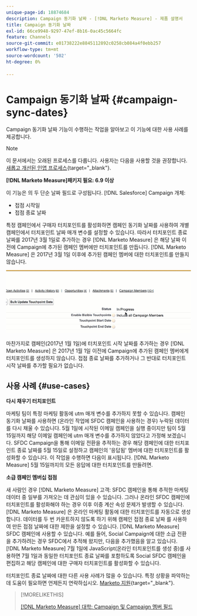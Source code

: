 ```yaml
---
unique-page-id: 18874684
description: Campaign 동기화 날짜 - [!DNL Marketo Measure] - 제품 설명서
title: Campaign 동기화 날짜
exl-id: 66ce9948-9297-47ef-8b16-0ac45c5664fc
feature: Channels
source-git-commit: e01738222e8845112892c0258cb084a4f0ebb257
workflow-type: tm+mt
source-wordcount: '502'
ht-degree: 0%

---
```


# Campaign 동기화 날짜 {#campaign-sync-dates}

Campaign 동기화 날짜 기능이 수행하는 작업을 알아보고 이 기능에 대한 사용 사례를 제공합니다.

>[!NOTE]
>
>이 문서에서는 오래된 프로세스를 다룹니다. 사용자는 다음을 사용할 것을 권장합니다. [새롭고 개선된 인앱 프로세스](/help/channel-tracking-and-setup/offline-channels/custom-campaign-sync.md){target="_blank"}.

**[!DNL Marketo Measure]패키지 필요: 6.9 이상**

이 기능은 의 두 단순 날짜 필드로 구성됩니다. [!DNL Salesforce] Campaign 개체:

* 접점 시작일
* 접점 종료 날짜

특정 캠페인에서 구매자 터치포인트를 활성화하면 캠페인 동기화 날짜를 사용하여 개별 캠페인에서 터치포인트 날짜 매개 변수를 설정할 수 있습니다. 따라서 터치포인트 종료 날짜를 2017년 3월 1일로 추가하는 경우 [!DNL Marketo Measure] 은 해당 날짜 이전에 Campaign에 추가된 캠페인 멤버에만 터치포인트를 만듭니다. [!DNL Marketo Measure] 은 2017년 3월 1일 이후에 추가된 캠페인 멤버에 대한 터치포인트를 만들지 않습니다.

![](assets/1.gif)

마찬가지로 캠페인(2017년 1월 1일)에 터치포인트 시작 날짜를 추가하는 경우 [!DNL Marketo Measure] 은 2017년 1월 1일 이전에 Campaign에 추가된 캠페인 멤버에게 터치포인트를 생성하지 않습니다. 접점 종료 날짜를 추가하거나 그 반대로 터치포인트 시작 날짜를 추가할 필요가 없습니다.

## 사용 사례 {#use-cases}

**다시 채우기 터치포인트**

마케팅 팀이 특정 마케팅 활동에 utm 매개 변수를 추가하지 못할 수 있습니다. 캠페인 동기화 날짜를 사용하면 (온라인 작업에 SFDC 캠페인을 사용하는 경우) 누락된 데이터를 다시 채울 수 있습니다. 5월 1일에 시작된 이메일 캠페인을 실행 중이지만 팀이 5월 15일까지 해당 이메일 캠페인에 utm 매개 변수를 추가하지 않았다고 가정해 보겠습니다. SFDC Campaign을 통해 이메일 전환을 추적하는 경우 해당 캠페인에 대한 터치포인트 종료 날짜를 5월 15일로 설정하고 캠페인의 &#39;응답됨&#39; 멤버에 대한 터치포인트를 활성화할 수 있습니다. 이 작업을 수행하면 다음이 표시됩니다. [!DNL Marketo Measure] 5월 15일까지의 모든 응답에 대한 터치포인트를 만들려면.

**소급 캠페인 멤버십 접점**

새 사람인 경우 [!DNL Marketo Measure] 고객: SFDC 캠페인을 통해 추적한 마케팅 데이터 중 일부를 가져오는 데 관심이 있을 수 있습니다. 그러나 온라인 SFDC 캠페인에 터치포인트를 활성화해야 하는 경우 이후 이중 계산 속성 문제가 발생할 수 있습니다. [!DNL Marketo Measure] 은 온라인 마케팅 활동에 대한 터치포인트를 자동으로 생성합니다. 데이터를 두 번 카운트하지 않도록 하기 위해 캠페인 접점 종료 날짜 를 사용하여 만든 접점 날짜에 대한 제한을 설정할 수 있습니다. [!DNL Marketo Measure] SFDC 캠페인에 사용할 수 있습니다. 예를 들어, Social Campaign에 대한 소급 전환을 추가하려는 경우 SFDC에서 추적해 왔지만, 다음을 추가했음을 알고 있습니다. [!DNL Marketo Measure] 7월 1일에 JavaScript(온라인 터치포인트를 생성 중)를 사용하면 7월 1일과 동일한 터치포인트 종료 날짜를 포함하도록 Social SFDC 캠페인을 편집하고 해당 캠페인에 대한 구매자 터치포인트를 활성화할 수 있습니다.

터치포인트 종료 날짜에 대한 다른 사용 사례가 많을 수 있습니다. 특정 상황을 파악하는 데 도움이 필요하면 언제든지 연락하십시오. [Marketo 지원](https://nation.marketo.com/t5/support/ct-p/Support){target="_blank"}.

>[!MORELIKETHIS]
>
>[[!DNL Marketo Measure] 대학: Campaign 및 Campaign 멤버 필드](https://learn.bizible.com/2-bizible-customization/137720https://universityonline.marketo.com/courses/bizible-fundamentals-channel-management/#/page/5c63007334d9f0367662b758)
